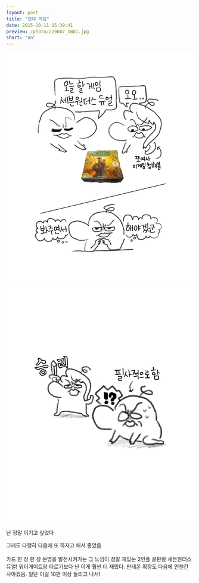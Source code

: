 ```yaml
---
layout: post
title: "접대 게임"
date: 2015-10-11 15:39:41
preview: /photo/220607_SWD1.jpg
short: "on"
---
```


<img src="/photo/220607_SWD1.jpg" width="1000">
<img src="/photo/220607_SWD2.jpg" width="1000">

난 정말 이기고 싶었다

그래도 다행히 다음에 또 하자고 해서 좋았음
<br/><br/>
카드 한 장 한 장 문명을 발전시켜가는 그 느낌이 정말 재밌는 2인플 끝판왕 세븐원더스 듀얼!
워터게이트랑 타르기보다 난 이게 훨씬 더 재밌다.
판테온 확장도 다음에 언젠간 사야겠음. 일단 이걸 10판 이상 돌리고 나서!
